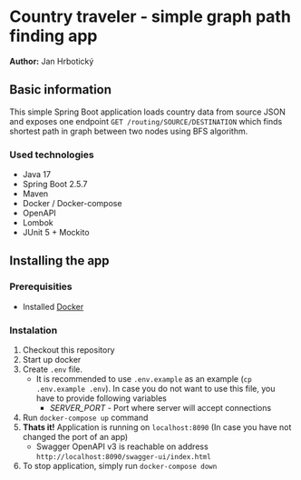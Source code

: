 # Country traveler - simple graph path finding app
__Author:__ Jan Hrbotický

## Basic information
This simple Spring Boot application loads country data from source JSON and exposes 
one endpoint `GET /routing/SOURCE/DESTINATION` which finds shortest path
in graph between two nodes using BFS algorithm.

### Used technologies
* Java 17
* Spring Boot 2.5.7
* Maven
* Docker / Docker-compose
* OpenAPI
* Lombok
* JUnit 5 + Mockito

## Installing the app
### __Prerequisities__

* Installed [Docker](https://www.docker.com/)

### __Instalation__

1. Checkout this repository
1. Start up docker
1. Create ```.env``` file.
    * It is recommended to use ```.env.example``` as an example (```cp .env.example .env```). In case you do not want to use this file, you have to provide following variables
        * _SERVER_PORT_ - Port where server will accept connections
1. Run ```docker-compose up``` command
1. __Thats it!__ Application is running on ```localhost:8090``` (In case you have not changed the port of an app)
    * Swagger OpenAPI v3 is reachable on address ```http://localhost:8090/swagger-ui/index.html```
1. To stop application, simply run ```docker-compose down```